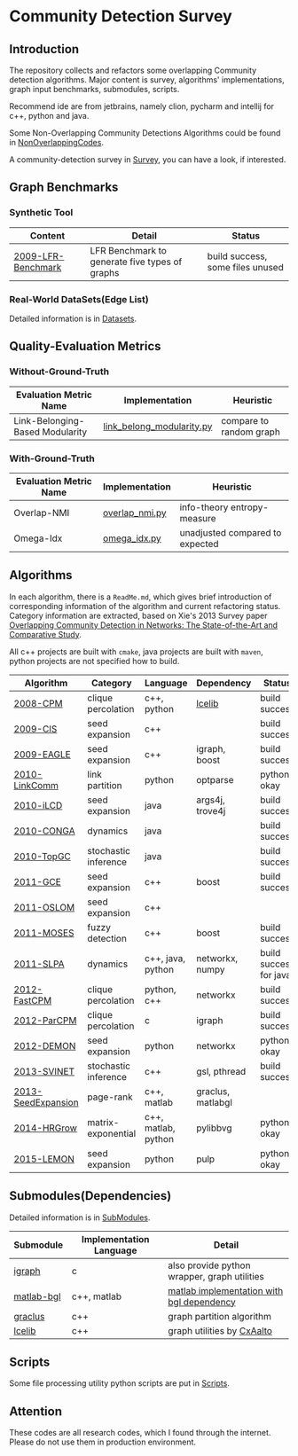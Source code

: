 # Community Detection Survey 

## Introduction
The repository collects and refactors some overlapping Community detection algorithms. Major content is survey, algorithms' implementations, 
graph input benchmarks, submodules, scripts.

Recommend ide are from jetbrains, namely clion, pycharm and intellij for c++, python and java.

Some Non-Overlapping Community Detections Algorithms could be found in [NonOverlappingCodes](NonOverlappingCodes).

A community-detection survey in [Survey](Survey), you can have a look, if interested. 

## Graph Benchmarks

### Synthetic Tool

Content | Detail | Status
--- | --- | ---
[2009-LFR-Benchmark](Benchmark/2009-LFR-Benchmark) | LFR Benchmark to generate five types of graphs | build success, some files unused

### Real-World DataSets(Edge List)

Detailed information is in [Datasets](Datasets).

## Quality-Evaluation Metrics
### Without-Ground-Truth

Evaluation Metric Name | Implementation | Heuristic
--- | --- | ---
Link-Belonging-Based Modularity | [link_belong_modularity.py](Metrics/metrics/link_belong_modularity.py) | compare to random graph

### With-Ground-Truth

Evaluation Metric Name | Implementation | Heuristic
--- | --- | ---
Overlap-NMI | [overlap_nmi.py](Metrics/metrics/overlap_nmi.py) | info-theory entropy-measure
Omega-Idx | [omega_idx.py](Metrics/metrics/omega_idx.py) | unadjusted compared to expected


## Algorithms

In each algorithm, there is a `ReadMe.md`, which gives brief introduction of corresponding information of the algorithm and 
current refactoring status. Category information are extracted, 
based on Xie's 2013 Survey paper [Overlapping Community Detection in Networks: The State-of-the-Art
and Comparative Study](http://dl.acm.org/citation.cfm?id=2501657).

All c++ projects are built with `cmake`, java projects are built with `maven`, python projects 
are not specified how to build. 

Algorithm | Category | Language | Dependency | Status
--- | --- | --- | --- | ---
[2008-CPM](Algorithms/2008-CliquePercolation) | clique percolation | c++, python | [lcelib](https://github.com/CxAalto/lcelib) | build success
[2009-CIS](Algorithms/2009-Connected-Iterative-Scan) | seed expansion | c++ |  | build success
[2009-EAGLE](Algorithms/2009-EAGLE) | seed expansion | c++ | igraph, boost | build success
[2010-LinkComm](Algorithms/2010-LinkCommunity) | link partition | python| optparse | python okay
[2010-iLCD](Algorithms/2010-iLCD) | seed expansion | java | args4j, trove4j | build success
[2010-CONGA](Algorithms/2010-CONGA) | dynamics | java | | build success
[2010-TopGC](Algorithms/2010-TopGC) | stochastic inference | java | | build success
[2011-GCE](Algorithms/2011-GCE) | seed expansion | c++ | boost | build success
[2011-OSLOM](Algorithms/2011-OSLOM-v2) | seed expansion | c++ |  |
[2011-MOSES](Algorithms/2011-MOSES) | fuzzy detection | c++ | boost | build success
[2011-SLPA](Algorithms/2011-SLPA) | dynamics | c++, java, python | networkx, numpy | build success for java
[2012-FastCPM](Algorithms/2012-Fast-Clique-Percolation) | clique percolation | python, c++ | networkx | build success
[2012-ParCPM](Algorithms/2012-CPMOnSteroids) | clique percolation | c | igraph | build success
[2012-DEMON](Algorithms/2012-DEMON) | seed expansion | python | networkx | python okay
[2013-SVINET](Algorithms/2013-SVINET) | stochastic inference | c++ | gsl, pthread | build success
[2013-SeedExpansion](Algorithms/2013-Seed-Set-Expansion) | page-rank | c++, matlab | graclus, matlabgl | 
[2014-HRGrow](Algorithms/2014-Heat-Kernel) | matrix-exponential | c++, matlab, python | pylibbvg | python okay
[2015-LEMON](Algorithms/2015-LEMON) | seed expansion | python | pulp | python okay

## Submodules(Dependencies)

Detailed information is in [SubModules](SubModules).

Submodule | Implementation Language | Detail
--- | --- | ---
[igraph](https://github.com/igraph/igraph) | c | also provide python wrapper, graph utilities 
[matlab-bgl](https://github.com/dgleich/matlab-bgl) | c++, matlab | [matlab implementation with bgl dependency](http://dgleich.github.io/matlab-bgl/)
[graclus](https://github.com/GraphProcessor/Graclus) | c++ | graph partition algorithm
[lcelib](https://github.com/CxAalto/lcelib) | c++ | graph utilities by [CxAalto](http://complex.cs.aalto.fi/)

## Scripts

Some file processing utility python scripts are put in [Scripts](Scripts).

## Attention
These codes are all research codes, which I found through the internet. Please do not use them in production environment.
